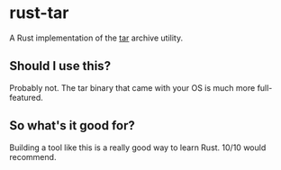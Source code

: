 # rust-tar

A Rust implementation of the [tar](https://www.gnu.org/software/tar/manual/tar.html) archive utility. 

## Should I use this?

Probably not. The tar binary that came with your OS is much more full-featured.

## So what's it good for?

Building a tool like this is a really good way to learn Rust. 10/10 would recommend.